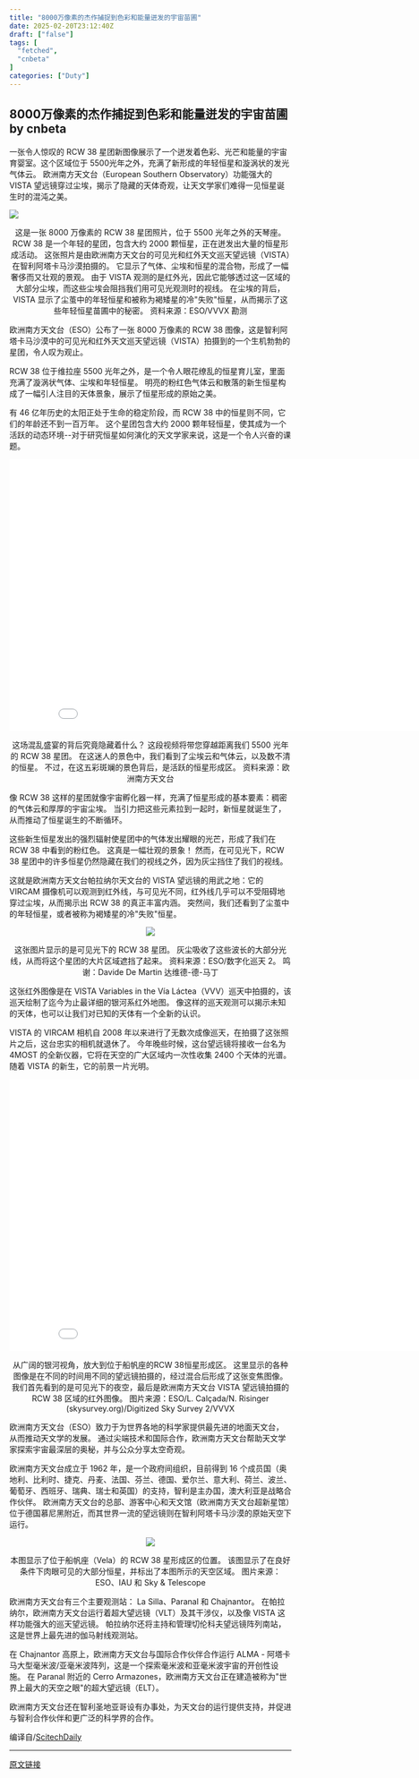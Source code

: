 ```yaml
---
title: "8000万像素的杰作捕捉到色彩和能量迸发的宇宙苗圃"
date: 2025-02-20T23:12:40Z
draft: ["false"]
tags: [
  "fetched",
  "cnbeta"
]
categories: ["Duty"]
---
```

8000万像素的杰作捕捉到色彩和能量迸发的宇宙苗圃 by cnbeta
------
<div style="margin-top:10px" class="content" id="artibody"><p>一张令人惊叹的 RCW 38 星团新图像展示了一个迸发着色彩、光芒和能量的宇宙育婴室。这个区域位于 5500光年之外，充满了新形成的年轻恒星和漩涡状的发光气体云。 欧洲南方天文台（European Southern Observatory）功能强大的VISTA 望远镜穿过尘埃，揭示了隐藏的天体奇观，让天文学家们难得一见恒星诞生时的混沌之美。</p><div class="article-global"></div><p><img src="https://static.cnbetacdn.com/article/2025/0220/05d7e6a4924622e.jpg"></p><p style="text-align: center;">这是一张 8000 万像素的 RCW 38 星团照片，位于 5500 光年之外的天琴座。 RCW 38 是一个年轻的星团，包含大约 2000 颗恒星，正在迸发出大量的恒星形成活动。 这张照片是由欧洲南方天文台的可见光和红外天文巡天望远镜（VISTA）在智利阿塔卡马沙漠拍摄的。 它显示了气体、尘埃和恒星的混合物，形成了一幅奢侈而又壮观的景观。 由于 VISTA 观测的是红外光，因此它能够透过这一区域的大部分尘埃，而这些尘埃会阻挡我们用可见光观测时的视线。 在尘埃的背后，VISTA 显示了尘茧中的年轻恒星和被称为褐矮星的冷"失败"恒星，从而揭示了这些年轻恒星苗圃中的秘密。 资料来源：ESO/VVVX 勘测</p><p>欧洲南方天文台（ESO）公布了一张 8000 万像素的 RCW 38 图像，这是智利阿塔卡马沙漠中的可见光和红外天文巡天望远镜（VISTA）拍摄到的一个生机勃勃的星团，令人叹为观止。</p><p>RCW 38 位于维拉座 5500 光年之外，是一个令人眼花缭乱的恒星育儿室，里面充满了漩涡状气体、尘埃和年轻恒星。 明亮的粉红色气体云和散落的新生恒星构成了一幅引人注目的天体景象，展示了恒星形成的原始之美。</p><p>有 46 亿年历史的太阳正处于生命的稳定阶段，而 RCW 38 中的恒星则不同，它们的年龄还不到一百万年。 这个星团包含大约 2000 颗年轻恒星，使其成为一个活跃的动态环境--对于研究恒星如何演化的天文学家来说，这是一个令人兴奋的课题。</p><p style="text-align: center;"><iframe width="864" height="486" src="//www.youtube.com/embed/0idWVOEqtSs" title="" frameborder="0" allow="accelerometer; autoplay; clipboard-write; encrypted-media; gyroscope; picture-in-picture; web-share" referrerpolicy="strict-origin-when-cross-origin" allowfullscreen=""></iframe></p><p style="text-align: center;">这场混乱盛宴的背后究竟隐藏着什么？ 这段视频将带您穿越距离我们 5500 光年的 RCW 38 星团。 在这迷人的景色中，我们看到了尘埃云和气体云，以及数不清的恒星。 不过，在这五彩斑斓的景色背后，是活跃的恒星形成区。 资料来源：欧洲南方天文台</p><p>像 RCW 38 这样的星团就像宇宙孵化器一样，充满了恒星形成的基本要素：稠密的气体云和厚厚的宇宙尘埃。 当引力把这些元素拉到一起时，新恒星就诞生了，从而推动了恒星诞生的不断循环。</p><p>这些新生恒星发出的强烈辐射使星团中的气体发出耀眼的光芒，形成了我们在 RCW 38 中看到的粉红色。 这真是一幅壮观的景象！ 然而，在可见光下，RCW 38 星团中的许多恒星仍然隐藏在我们的视线之外，因为灰尘挡住了我们的视线。</p><p>这就是欧洲南方天文台帕拉纳尔天文台的 VISTA 望远镜的用武之地：它的 VIRCAM 摄像机可以观测到红外线，与可见光不同，红外线几乎可以不受阻碍地穿过尘埃，从而揭示出 RCW 38 的真正丰富内涵。 突然间，我们还看到了尘茧中的年轻恒星，或者被称为褐矮星的冷"失败"恒星。</p><p style="text-align: center;"><a href="https://scitechdaily.com/images/RCW-38-Cluster-Visible-Light-scaled.jpg"><img src="https://static.cnbetacdn.com/article/2025/0220/1f9f4047a82c470.jpg"></a></p><p style="text-align: center;">这张图片显示的是可见光下的 RCW 38 星团。 灰尘吸收了这些波长的大部分光线，从而将这个星团的大片区域遮挡了起来。 资料来源：ESO/数字化巡天 2。 鸣谢：Davide De Martin 达维德-德-马丁</p><p>这张红外图像是在 VISTA Variables in the Vía Láctea（VVV）巡天中拍摄的，该巡天绘制了迄今为止最详细的银河系红外地图。 像这样的巡天观测可以揭示未知的天体，也可以让我们对已知的天体有一个全新的认识。</p><p>VISTA 的 VIRCAM 相机自 2008 年以来进行了无数次成像巡天，在拍摄了这张照片之后，这台忠实的相机就退休了。 今年晚些时候，这台望远镜将接收一台名为 4MOST 的全新仪器，它将在天空的广大区域内一次性收集 2400 个天体的光谱。 随着 VISTA 的新生，它的前景一片光明。</p><p style="text-align: center;"><iframe width="864" height="486" src="//www.youtube.com/embed/2s-V4ZTUCdg" title="" frameborder="0" allow="accelerometer; autoplay; clipboard-write; encrypted-media; gyroscope; picture-in-picture; web-share" referrerpolicy="strict-origin-when-cross-origin" allowfullscreen=""></iframe></p><p style="text-align: center;">从广阔的银河视角，放大到位于船帆座的RCW 38恒星形成区。 这里显示的各种图像是在不同的时间用不同的望远镜拍摄的，经过混合后形成了这张变焦图像。 我们首先看到的是可见光下的夜空，最后是欧洲南方天文台 VISTA 望远镜拍摄的 RCW 38 区域的红外图像。 图片来源：ESO/L. Calçada/N. Risinger (skysurvey.org)/Digitized Sky Survey 2/VVVX</p><p>欧洲南方天文台（ESO）致力于为世界各地的科学家提供最先进的地面天文台，从而推动天文学的发展。 通过尖端技术和国际合作，欧洲南方天文台帮助天文学家探索宇宙最深层的奥秘，并与公众分享太空奇观。</p><p>欧洲南方天文台成立于 1962 年，是一个政府间组织，目前得到 16 个成员国（奥地利、比利时、捷克、丹麦、法国、芬兰、德国、爱尔兰、意大利、荷兰、波兰、葡萄牙、西班牙、瑞典、瑞士和英国）的支持，智利是主办国，澳大利亚是战略合作伙伴。 欧洲南方天文台的总部、游客中心和天文馆（欧洲南方天文台超新星馆）位于德国慕尼黑附近，而其世界一流的望远镜则在智利阿塔卡马沙漠的原始天空下运行。</p><p style="text-align: center;"><a href="https://scitechdaily.com/images/RCW-38-Star-Chart-Vela-Constellation.jpg"><img src="https://static.cnbetacdn.com/article/2025/0220/e67c885c8449eec.jpg"></a></p><p style="text-align: center;">本图显示了位于船帆座（Vela）的 RCW 38 星形成区的位置。 该图显示了在良好条件下肉眼可见的大部分恒星，并标出了本图所示的天空区域。 图片来源：ESO、IAU 和 Sky &amp; Telescope</p><p>欧洲南方天文台有三个主要观测站： La Silla、Paranal 和 Chajnantor。 在帕拉纳尔，欧洲南方天文台运行着超大望远镜（VLT）及其干涉仪，以及像 VISTA 这样功能强大的巡天望远镜。 帕拉纳尔还将主持和管理切伦科夫望远镜阵列南站，这是世界上最先进的伽马射线观测站。</p><p>在 Chajnantor 高原上，欧洲南方天文台与国际合作伙伴合作运行 ALMA - 阿塔卡马大型毫米波/亚毫米波阵列，这是一个探索毫米波和亚毫米波宇宙的开创性设施。 在 Paranal 附近的 Cerro Armazones，欧洲南方天文台正在建造被称为"世界上最大的天空之眼"的超大望远镜（ELT）。</p><p>欧洲南方天文台还在智利圣地亚哥设有办事处，为天文台的运行提供支持，并促进与智利合作伙伴和更广泛的科学界的合作。</p><p>编译自/<a href="https://scitechdaily.com/80-megapixel-masterpiece-captures-a-cosmic-nursery-bursting-with-color-and-energy/" target="_blank">ScitechDaily</a></p><figure id="attachment_456218" describedby="caption-attachment-456218"><figcaption id="caption-attachment-456218" uid="44" original="true" translated="true"><figure id="attachment_456219" describedby="caption-attachment-456219" content="true"><figcaption id="caption-attachment-456219" uid="79" original="true" translated="true"><figure id="attachment_456220" describedby="caption-attachment-456220" content="true"><figcaption id="caption-attachment-456220" uid="89" original="true" translated="true"></figcaption></figure></figcaption></figure></figcaption></figure></div>  
<hr>
<a href="https://m.cnbeta.com.tw/wap/view/1480354.htm",target="_blank" rel="noopener noreferrer">原文链接</a>
